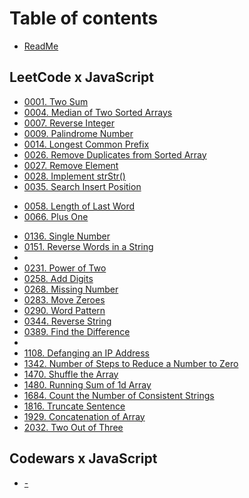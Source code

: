 # Table of contents

* [ReadMe](README.md)

## LeetCode x JavaScript

* [0001. Two Sum](leetcode-x-javascript/0001.md)
* [0004. Median of Two Sorted Arrays](leetcode-x-javascript/0004.md)
* [0007. Reverse Integer](leetcode-x-javascript/0007.md)
* [0009. Palindrome Number](leetcode-x-javascript/0009.md)
* [0014. Longest Common Prefix](leetcode-x-javascript/0014.md)
* [0026. Remove Duplicates from Sorted Array](leetcode-x-javascript/0026.md)
* [0027. Remove Element](leetcode-x-javascript/0027.md)
* [0028. Implement strStr()](leetcode-x-javascript/0028.md)
* [0035. Search Insert Position](leetcode-x-javascript/0035.md)
<!-- * 0050 -->
* [0058. Length of Last Word](leetcode-x-javascript/0058.md)
* [0066. Plus One](leetcode-x-javascript/0066.md)
<!-- * 0075 -->
* [0136. Single Number](leetcode-x-javascript/0136.md)
* [0151. Reverse Words in a String](leetcode-x-javascript/0151.md)
* <!-- * 0202 -->
* [0231. Power of Two](leetcode-x-javascript/0231.md)
* [0258. Add Digits](leetcode-x-javascript/0258.md)
* [0268. Missing Number](leetcode-x-javascript/0268.md)
* [0283. Move Zeroes](leetcode-x-javascript/0283.md)
* [0290. Word Pattern](leetcode-x-javascript/0290.md)
* [0344. Reverse String](leetcode-x-javascript/0344.md)
* [0389. Find the Difference](leetcode-x-javascript/0389.md)
* <!-- * 0415 -->
* [1108. Defanging an IP Address](leetcode-x-javascript/1108.md)
* [1342. Number of Steps to Reduce a Number to Zero](leetcode-x-javascript/1342.md)
* [1470. Shuffle the Array](leetcode-x-javascript/1470.md)
* [1480. Running Sum of 1d Array](leetcode-x-javascript/1480.md)
* [1684. Count the Number of Consistent Strings](leetcode-x-javascript/1684.md)
* [1816. Truncate Sentence](leetcode-x-javascript/1816.md)
* [1929. Concatenation of Array](leetcode-x-javascript/1929.md)
* [2032. Two Out of Three](leetcode-x-javascript/2032.md)

## Codewars x JavaScript

* [-](codewars-x-javascript/undefined.md)
